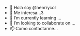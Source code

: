 - 👋 Hola soy @henrrycol
- 👀 Me interesa...3
- 🌱 I’m currently learning ...
- 💞️ I’m looking to collaborate on ...
- 📫 Como contactarme...

<!---
henrrycol/henrrycol is a ✨ special ✨ repository because its `README.md` (this file) appears on your GitHub profile.
You can click the Preview link to take a look at your changes.
--->
